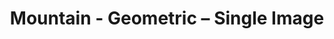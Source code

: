 ---
title: Mountain - Geometric – Single Image
builder: true
type: coming-soon

# Content section
sections:
  - headerSection
  - servicesSection
  - subscribeSection
  - contactSection
  - mapSection

# Background image
singleImage: 
  enable: true
  image: /images/background2.jpg

# Background effect
geometricEffect: 
  enable: true
  speed: 6
  quantity: 180
  hover: true
  click: false
  lineColor: "#ffffff"
  circleColor: "#ffffff"

---